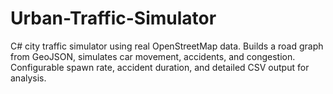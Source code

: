 # Urban-Traffic-Simulator
C# city traffic simulator using real OpenStreetMap data. Builds a road graph from GeoJSON, simulates car movement, accidents, and congestion. Configurable spawn rate, accident duration, and detailed CSV output for analysis.
